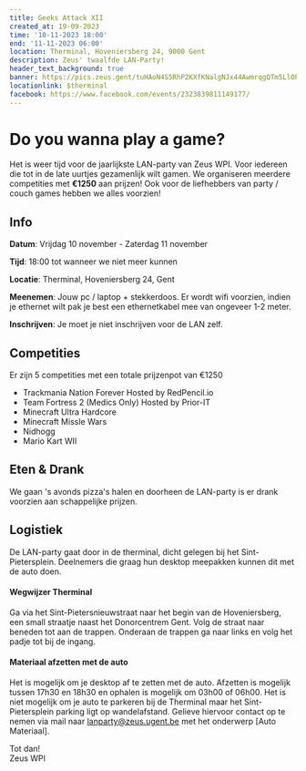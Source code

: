 ```yaml
---
title: Geeks Attack XII
created_at: 19-09-2023
time: '10-11-2023 18:00'
end: '11-11-2023 06:00'
location: Therminal, Hoveniersberg 24, 9000 Gent
description: Zeus' twaalfde LAN-Party!
header_text_background: true
banner: https://pics.zeus.gent/tuHAoN4S5RhP2KXfKNalgNJx44AwmrqgQTm5LlOP.png
locationlink: $therminal
facebook: https://www.facebook.com/events/2323839811149177/
---
```


# Do you wanna play a game?

Het is weer tijd voor de jaarlijkste LAN-party van Zeus WPI. Voor iedereen die tot in de late uurtjes gezamenlijk wilt gamen.
We organiseren meerdere competities met **€1250** aan prijzen!
Ook voor de liefhebbers van party / couch games hebben we alles voorzien!

## Info

**Datum**: Vrijdag 10 november - Zaterdag 11 november

**Tijd**: 18:00 tot wanneer we niet meer kunnen

**Locatie**: Therminal, Hoveniersberg 24, Gent

**Meenemen**: Jouw pc / laptop + stekkerdoos. Er wordt wifi voorzien, indien je ethernet wilt pak je best een ethernetkabel mee van ongeveer 1-2 meter.

**Inschrijven**: Je moet je niet inschrijven voor de LAN zelf.

## Competities

Er zijn 5 competities met een totale prijzenpot van €1250
- Trackmania Nation Forever Hosted by RedPencil.io
- Team Fortress 2 (Medics Only) Hosted by Prior-IT
- Minecraft Ultra Hardcore
- Minecraft Missle Wars
- Nidhogg
- Mario Kart WII

## Eten & Drank

We gaan 's avonds pizza's halen en doorheen de LAN-party is er drank voorzien aan schappelijke prijzen.

## Logistiek

De LAN-party gaat door in de therminal, dicht gelegen bij het Sint-Pietersplein.
Deelnemers die graag hun desktop meepakken kunnen dit met de auto doen.

#### Wegwijzer Therminal

Ga via het Sint-Pietersnieuwstraat naar het begin van de Hoveniersberg, een small straatje naast het Donorcentrem Gent.
Volg de straat naar beneden tot aan de trappen. Onderaan de trappen ga naar links en volg het padje tot bij de ingang.

#### Materiaal afzetten met de auto

Het is mogelijk om je desktop af te zetten met de auto.
Afzetten is mogelijk tussen 17h30 en 18h30 en ophalen is mogelijk om 03h00 of 06h00.
Het is niet mogelijk om je auto te parkeren bij de Therminal maar het Sint-Pietersplein parking ligt op wandelafstand.
Gelieve hiervoor contact op te nemen via mail naar lanparty@zeus.ugent.be met het onderwerp [Auto Materiaal].

Tot dan!  
Zeus WPI
